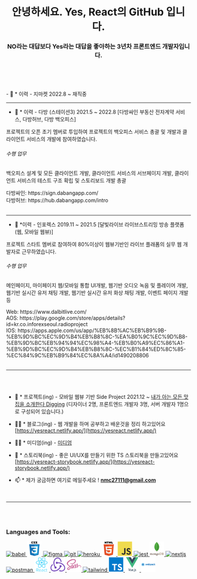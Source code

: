 <h1 align="center">안녕하세요. Yes, React의 GitHub 입니다.</h1>
<h3 align="center">NO라는 대답보다 Yes라는 대답을 좋아하는 3년차 프론트엔드 개발자입니다.</h3>
<br />
<br />

<br />
<br />
- 🔭 * 이력 - 지마켓 2022.8 ~ 재직중

<br />

---------------------------------------------------------------------
- 🔭 * 이력 - 다방 (스테이션3) 2021.5 ~ 2022.8 [다방싸인 부동산 전자계약 서비스, 다방허브, 다방 백오피스]

<p>프로젝트의 오픈 초기 멤버로 투입하여 프로젝트의 백오피스 서비스 총괄 및 개발과 클라이언트 서비스의 개발에 참여하였습니다.</p>
<h6>수행 업무</h6>
<p>백오피스 설계 및 모든 클라이언트 개발, 클라이언트 서비스의 서브페이지 개발, 클라이언트 서비스의 테스트 구조 확립 및 스토리보드 개발 총괄</p>
<div>
  다방싸인: https://sign.dabangapp.com/ <br />
  다방허브: https://hub.dabangapp.com/intro <br />
</div>

<br />

---------------------------------------------------------------------

- 🔭 *이력 - 인포렉스 2019.11 ~ 2021.5 [달빛라이브 라이브스트리밍 방송 플랫폼(웹, 모바일 웹뷰)]
<p>프로젝트 스타트 멤버로 참여하여 80%이상이 웹뷰기반인 라이브 플래폼의 실무 웹 개발자로 근무하였습니다.</p>
<h6>수행 업무</h6>
<p>메인페이지, 마이페이지 웹/모바일 통합 UI개발, 웹기반 오디오 녹음 및 플레이어 개발, 웹기반 실시간 유저 채팅 개발, 웹기반 실시간 유저 화상 채팅 개발, 이벤트 페이지 개발 등</p>
<div>
  Web: https://www.dalbitlive.com/ <br />
  AOS: https://play.google.com/store/apps/details?id=kr.co.inforexseoul.radioproject <br />
  IOS: https://apps.apple.com/us/app/%EB%8B%AC%EB%B9%9B-%EB%9D%BC%EC%9D%B4%EB%B8%8C-%EA%B0%9C%EC%9D%B8-%EB%9D%BC%EB%94%94%EC%98%A4-%EB%B0%A9%EC%86%A1-%EB%9D%BC%EC%9D%B4%EB%B8%8C-%EC%B1%84%ED%8C%85-%EC%84%9C%EB%B9%84%EC%8A%A4/id1490208806 <br />
</div>

<br />



---------------------------------------------------------------------
<br />
<br />

- 🤝 * 프로젝트(ing) - 모바일 웹뷰 기반 Side Project 2021.12 ~ [내가 아는 모든 맛집을 소개한다 Digging](https://gigifood.netlify.app/)
  (디자이너 2명, 프론트엔드 개발자 3명, 서버 개발자 1명으로 구성되어 있습니다.)

- 👨‍💻 * 블로그(ing) - 웹 개발을 하며 공부하고 배운것을 정리 하고있어요 [https://yesreact.netlify.app/](https://yesreact.netlify.app/)
- 👨‍💻 * 미디엄(ing) - [미디엄](https://medium.com/@nmc27111)

- 📝 * 스토리북(ing) - 좋은 UI/UX를 만들기 위한 TS 스토리북을 만들고있어요 [https://yesreact-storybook.netlify.app/](https://yesreact-storybook.netlify.app/)

<!-- - 🔭 * 저의 경력을 알려드릴게요 ! - https://www.notion.so/SangHan-Hwang-f666538c740c417198fbf414cbc2199c
 -->
- 📫 * 제가 궁금하면 여기로 메일주세요 ! **nmc27111@gmail.com**

<br />

---------------------------------------------------------------------
<br />
<br />

<p align="left">
</p>

<h3 align="left">Languages and Tools:</h3>
<p align="left"> <a href="https://babeljs.io/" target="_blank" rel="noreferrer"> <img src="https://www.vectorlogo.zone/logos/babeljs/babeljs-icon.svg" alt="babel" width="40" height="40"/> </a> <a href="https://www.w3schools.com/css/" target="_blank" rel="noreferrer"> <img src="https://raw.githubusercontent.com/devicons/devicon/master/icons/css3/css3-original-wordmark.svg" alt="css3" width="40" height="40"/> </a> <a href="https://www.figma.com/" target="_blank" rel="noreferrer"> <img src="https://www.vectorlogo.zone/logos/figma/figma-icon.svg" alt="figma" width="40" height="40"/> </a> <a href="https://git-scm.com/" target="_blank" rel="noreferrer"> <img src="https://www.vectorlogo.zone/logos/git-scm/git-scm-icon.svg" alt="git" width="40" height="40"/> </a> <a href="https://heroku.com" target="_blank" rel="noreferrer"> <img src="https://www.vectorlogo.zone/logos/heroku/heroku-icon.svg" alt="heroku" width="40" height="40"/> </a> <a href="https://www.w3.org/html/" target="_blank" rel="noreferrer"> <img src="https://raw.githubusercontent.com/devicons/devicon/master/icons/html5/html5-original-wordmark.svg" alt="html5" width="40" height="40"/> </a> <a href="https://developer.mozilla.org/en-US/docs/Web/JavaScript" target="_blank" rel="noreferrer"> <img src="https://raw.githubusercontent.com/devicons/devicon/master/icons/javascript/javascript-original.svg" alt="javascript" width="40" height="40"/> </a> <a href="https://jestjs.io" target="_blank" rel="noreferrer"> <img src="https://www.vectorlogo.zone/logos/jestjsio/jestjsio-icon.svg" alt="jest" width="40" height="40"/> </a> <a href="https://www.mongodb.com/" target="_blank" rel="noreferrer"> <img src="https://raw.githubusercontent.com/devicons/devicon/master/icons/mongodb/mongodb-original-wordmark.svg" alt="mongodb" width="40" height="40"/> </a> <a href="https://nextjs.org/" target="_blank" rel="noreferrer"> <img src="https://cdn.worldvectorlogo.com/logos/nextjs-2.svg" alt="nextjs" width="40" height="40"/> </a> <a href="https://postman.com" target="_blank" rel="noreferrer"> <img src="https://www.vectorlogo.zone/logos/getpostman/getpostman-icon.svg" alt="postman" width="40" height="40"/> </a> <a href="https://reactjs.org/" target="_blank" rel="noreferrer"> <img src="https://raw.githubusercontent.com/devicons/devicon/master/icons/react/react-original-wordmark.svg" alt="react" width="40" height="40"/> </a> <a href="https://redux.js.org" target="_blank" rel="noreferrer"> <img src="https://raw.githubusercontent.com/devicons/devicon/master/icons/redux/redux-original.svg" alt="redux" width="40" height="40"/> </a> <a href="https://sass-lang.com" target="_blank" rel="noreferrer"> <img src="https://raw.githubusercontent.com/devicons/devicon/master/icons/sass/sass-original.svg" alt="sass" width="40" height="40"/> </a> <a href="https://tailwindcss.com/" target="_blank" rel="noreferrer"> <img src="https://www.vectorlogo.zone/logos/tailwindcss/tailwindcss-icon.svg" alt="tailwind" width="40" height="40"/> </a> <a href="https://www.typescriptlang.org/" target="_blank" rel="noreferrer"> <img src="https://raw.githubusercontent.com/devicons/devicon/master/icons/typescript/typescript-original.svg" alt="typescript" width="40" height="40"/> </a> <a href="https://vuejs.org/" target="_blank" rel="noreferrer"> <img src="https://raw.githubusercontent.com/devicons/devicon/master/icons/vuejs/vuejs-original-wordmark.svg" alt="vuejs" width="40" height="40"/> </a> <a href="https://webpack.js.org" target="_blank" rel="noreferrer"> <img src="https://raw.githubusercontent.com/devicons/devicon/d00d0969292a6569d45b06d3f350f463a0107b0d/icons/webpack/webpack-original-wordmark.svg" alt="webpack" width="40" height="40"/> </a> </p>
